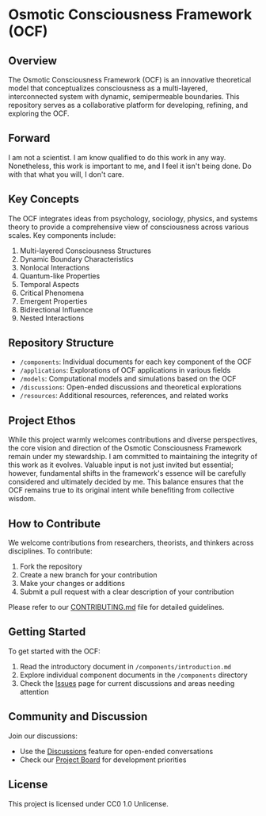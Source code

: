 # Osmotic Consciousness Framework (OCF)

## Overview

The Osmotic Consciousness Framework (OCF) is an innovative theoretical model that conceptualizes consciousness as a multi-layered, interconnected system with dynamic, semipermeable boundaries. This repository serves as a collaborative platform for developing, refining, and exploring the OCF.

## Forward

I am not a scientist. I am know qualified to do this work in any way. Nonetheless, this work is important to me, and I feel it isn't being done. Do with that what you will, I don't care.

## Key Concepts

The OCF integrates ideas from psychology, sociology, physics, and systems theory to provide a comprehensive view of consciousness across various scales. Key components include:

1. Multi-layered Consciousness Structures
2. Dynamic Boundary Characteristics
3. Nonlocal Interactions
4. Quantum-like Properties
5. Temporal Aspects
6. Critical Phenomena
7. Emergent Properties
8. Bidirectional Influence
9. Nested Interactions

## Repository Structure

- `/components`: Individual documents for each key component of the OCF
- `/applications`: Explorations of OCF applications in various fields
- `/models`: Computational models and simulations based on the OCF
- `/discussions`: Open-ended discussions and theoretical explorations
- `/resources`: Additional resources, references, and related works


## Project Ethos

While this project warmly welcomes contributions and diverse perspectives, the core vision and direction of the Osmotic Consciousness Framework remain under my stewardship. I am committed to maintaining the integrity of this work as it evolves. Valuable input is not just invited but essential; however, fundamental shifts in the framework's essence will be carefully considered and ultimately decided by me. This balance ensures that the OCF remains true to its original intent while benefiting from collective wisdom.

## How to Contribute

We welcome contributions from researchers, theorists, and thinkers across disciplines. To contribute:

1. Fork the repository
2. Create a new branch for your contribution
3. Make your changes or additions
4. Submit a pull request with a clear description of your contribution

Please refer to our [CONTRIBUTING.md](CONTRIBUTING.md) file for detailed guidelines.

## Getting Started

To get started with the OCF:

1. Read the introductory document in `/components/introduction.md`
2. Explore individual component documents in the `/components` directory
3. Check the [Issues](https://github.com/MattMills/ocf-repository/issues) page for current discussions and areas needing attention

## Community and Discussion

Join our discussions:
- Use the [Discussions](https://github.com/MattMills/ocf-repository/discussions) feature for open-ended conversations
- Check our [Project Board](https://github.com/MattMills/ocf-repository/projects) for development priorities

## License

This project is licensed under CC0 1.0 Unlicense.
